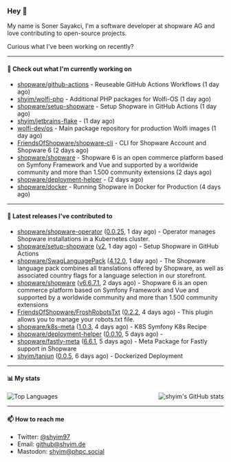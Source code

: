 ### Hey 👋

My name is Soner Sayakci, I'm a software developer at shopware AG and love contributing to open-source projects.

Curious what I've been working on recently?

---

#### 👷 Check out what I'm currently working on

- [shopware/github-actions](https://github.com/shopware/github-actions) - Reuseable GitHub Actions Workflows (1 day ago)
- [shyim/wolfi-php](https://github.com/shyim/wolfi-php) - Additional PHP packages for Wolfi-OS (1 day ago)
- [shopware/setup-shopware](https://github.com/shopware/setup-shopware) - Setup Shopware in GitHub Actions (1 day ago)
- [shyim/jetbrains-flake](https://github.com/shyim/jetbrains-flake) -  (1 day ago)
- [wolfi-dev/os](https://github.com/wolfi-dev/os) - Main package repository for production Wolfi images (1 day ago)
- [FriendsOfShopware/shopware-cli](https://github.com/FriendsOfShopware/shopware-cli) - CLI for Shopware Account and Shopware 6 (2 days ago)
- [shopware/shopware](https://github.com/shopware/shopware) - Shopware 6 is an open commerce platform based on Symfony Framework and Vue and supported by a worldwide community and more than 1.500 community extensions (2 days ago)
- [shopware/deployment-helper](https://github.com/shopware/deployment-helper) -  (2 days ago)
- [shopware/docker](https://github.com/shopware/docker) - Running Shopware in Docker for Production (4 days ago)

---

#### 🔭 Latest releases I've contributed to

- [shopware/shopware-operator](https://github.com/shopware/shopware-operator) ([0.0.25](https://github.com/shopware/shopware-operator/releases/tag/0.0.25), 1 day ago) - Operator manages Shopware installations in a Kubernetes cluster.
- [shopware/setup-shopware](https://github.com/shopware/setup-shopware) ([v2](https://github.com/shopware/setup-shopware/releases/tag/v2), 1 day ago) - Setup Shopware in GitHub Actions
- [shopware/SwagLanguagePack](https://github.com/shopware/SwagLanguagePack) ([4.12.0](https://github.com/shopware/SwagLanguagePack/releases/tag/4.12.0), 1 day ago) - The Shopware language pack combines all translations offered by Shopware, as well as associated country flags for a language selection in our storefront.
- [shopware/shopware](https://github.com/shopware/shopware) ([v6.6.7.1](https://github.com/shopware/shopware/releases/tag/v6.6.7.1), 2 days ago) - Shopware 6 is an open commerce platform based on Symfony Framework and Vue and supported by a worldwide community and more than 1.500 community extensions
- [FriendsOfShopware/FroshRobotsTxt](https://github.com/FriendsOfShopware/FroshRobotsTxt) ([0.2.2](https://github.com/FriendsOfShopware/FroshRobotsTxt/releases/tag/0.2.2), 4 days ago) - This plugin allows you to manage your robots.txt file.
- [shopware/k8s-meta](https://github.com/shopware/k8s-meta) ([1.0.3](https://github.com/shopware/k8s-meta/releases/tag/1.0.3), 4 days ago) - K8S Symfony K8s Recipe
- [shopware/deployment-helper](https://github.com/shopware/deployment-helper) ([0.0.10](https://github.com/shopware/deployment-helper/releases/tag/0.0.10), 5 days ago) - 
- [shopware/fastly-meta](https://github.com/shopware/fastly-meta) ([6.6.1](https://github.com/shopware/fastly-meta/releases/tag/6.6.1), 5 days ago) - Meta Package for Fastly support in Shopware
- [shyim/tanjun](https://github.com/shyim/tanjun) ([0.0.5](https://github.com/shyim/tanjun/releases/tag/0.0.5), 6 days ago) - Dockerized Deployment

---

#### 📊 My stats

<img align="right" alt="shyim's GitHub stats" src="https://github-readme-stats.vercel.app/api?username=shyim&count_private=1&show_icons=true&" />

![Top Languages](https://github-readme-stats.vercel.app/api/top-langs/?username=shyim)

---

#### 📫 How to reach me

- Twitter: [@shyim97](https://twitter.com/shyim97)
- Email: [github@shyim.de](mailto://github@shyim.de)
- Mastodon: <a rel="me" href="https://phpc.social/@shyim">shyim@phpc.social</a>
